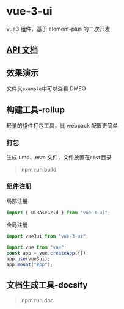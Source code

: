 # vue-3-ui

vue3 组件，基于 element-plus 的二次开发

## [API 文档](https://swlws.github.io/vue-3-ui/)

## 效果演示

文件夹`example`中可以查看 DMEO

## 构建工具-rollup

轻量的组件打包工具，比 webpack 配置更简单

### 打包

生成 umd、esm 文件，文件放置在`dist`目录

> npm run build

### 组件注册

局部注册

```js
import { UiBaseGrid } from "vue-3-ui";
```

全局注册

```js
import vue3ui from "vue-3-ui";

import vue from "vue";
const app = vue.createApp({});
app.use(vue3ui);
app.mount("#pp");
```

## 文档生成工具-docsify

> npm run doc

